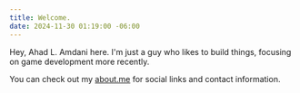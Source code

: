 ```yaml
---
title: Welcome.
date: 2024-11-30 01:19:00 -06:00
---
```


Hey, Ahad L. Amdani here. I'm just a guy who likes to build things, focusing on game development more recently.

You can check out my [about.me](http://about.me/ahad.amdani) for social links and contact information.